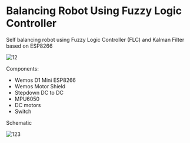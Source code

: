 # Balancing Robot Using Fuzzy Logic Controller
Self balancing robot using Fuzzy Logic Controller (FLC) and Kalman Filter based on ESP8266

![12](https://user-images.githubusercontent.com/93894711/208308761-a14dcceb-9bbe-43c7-ae88-9218675e3616.png)

Components:
 - Wemos D1 Mini ESP8266
 - Wemos Motor Shield
 - Stepdown DC to DC
 - MPU6050
 - DC motors
 - Switch

Schematic

![123](https://user-images.githubusercontent.com/93894711/208310968-b41f55e6-045e-4e85-b883-7fb942c69cd2.jpg)
